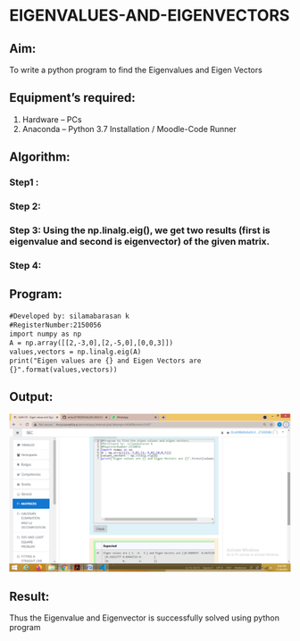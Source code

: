 # EIGENVALUES-AND-EIGENVECTORS
## Aim:
To write a python program to find the Eigenvalues and Eigen Vectors
## Equipment’s required:
1. 	Hardware – PCs
2. 	Anaconda – Python 3.7 Installation / Moodle-Code Runner
## Algorithm:
### Step1 : 
### Step 2: 
### Step 3: Using the np.linalg.eig(),  we get two results (first is eigenvalue and second is eigenvector) of the given matrix.
### Step 4: 

## Program:
```
#Developed by: silamabarasan k
#RegisterNumber:2150056
import numpy as np
A = np.array([[2,-3,0],[2,-5,0],[0,0,3]])
values,vectors = np.linalg.eig(A)
print("Eigen values are {} and Eigen Vectors are {}".format(values,vectors))
```

## Output:
![git log](screenshot2.png)

## Result:
Thus the Eigenvalue and Eigenvector is successfully solved using python program
